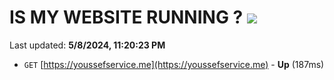# IS MY WEBSITE RUNNING ? [![](https://img.shields.io/static/v1?label=Sponsor&message=%E2%9D%A4&logo=GitHub&color=%23fe8e86)](https://github.com/sponsors/<username>)

Last updated: **5/8/2024, 11:20:23 PM**

- `GET` [https://youssefservice.me](https://youssefservice.me) - **Up** (187ms)
